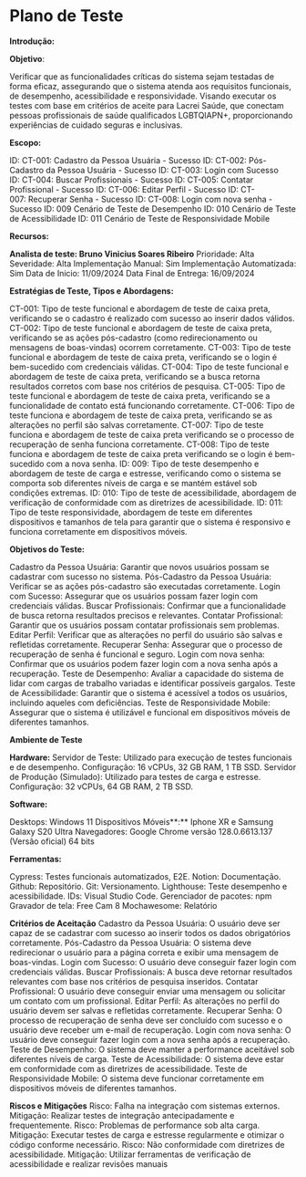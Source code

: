 # Plano de Teste

**Introdução:**

**Objetivo**: 

Verificar que as funcionalidades críticas do sistema sejam testadas de forma eficaz, assegurando que o sistema atenda aos requisitos funcionais, de desempenho, acessibilidade e responsividade. Visando executar os testes com base em critérios de aceite para Lacrei Saúde, que conectam pessoas profissionais de saúde qualificados LGBTQIAPN+, proporcionando experiências de cuidado seguras e inclusivas.

**Escopo:**

ID: CT-001: Cadastro da Pessoa Usuária - Sucesso
ID: CT-002: Pós-Cadastro da Pessoa Usuária - Sucesso
ID: CT-003: Login com Sucesso
ID: CT-004: Buscar Profissionais - Sucesso
ID: CT-005: Contatar Profissional - Sucesso
ID: CT-006: Editar Perfil - Sucesso
ID: CT-007: Recuperar Senha - Sucesso
ID: CT-008: Login com nova senha - Sucesso
ID: 009 Cenário de Teste de Desempenho
ID: 010 Cenário de Teste de Acessibilidade
ID: 011 Cenário de Teste de Responsividade Mobile

**Recursos:**

**Analista de teste: Bruno Vinicius Soares Ribeiro**
Prioridade: Alta
Severidade: Alta
Implementação Manual: Sim
Implementação Automatizada: Sim
Data de Inicio: 11/09/2024
Data Final de Entrega: 16/09/2024

**Estratégias de Teste, Tipos e Abordagens:**

CT-001: Tipo de teste funcional e abordagem de teste de caixa preta, verificando se o cadastro é realizado com sucesso ao inserir dados válidos.
CT-002: Tipo de teste funcional e abordagem de teste de caixa preta, verificando se as ações pós-cadastro (como redirecionamento ou mensagens de boas-vindas) ocorrem corretamente.
CT-003: Tipo de teste funcional e abordagem de teste de caixa preta, verificando se o login é bem-sucedido com credenciais válidas.
CT-004: Tipo de teste funcional e abordagem de teste de caixa preta, verificando se a busca retorna resultados corretos com base nos critérios de pesquisa.
CT-005: Tipo de teste funcional e abordagem de teste de caixa preta, verificando se a funcionalidade de contato está funcionando corretamente.
CT-006: Tipo de teste funciona e abordagem de teste de caixa preta, verificando se as alterações no perfil são salvas corretamente.
CT-007: Tipo de teste funciona e abordagem de teste de caixa preta verificando se o processo de recuperação de senha funciona corretamente.
CT-008: Tipo de teste funciona e abordagem de teste de caixa preta verificando se o login é bem-sucedido com a nova senha.
ID: 009: Tipo de teste desempenho e abordagem de teste de carga e estresse, verificando como o sistema se comporta sob diferentes níveis de carga e se mantém estável sob condições extremas.
ID: 010: Tipo de teste de acessibilidade, abordagem de  verificação de conformidade com as diretrizes de acessibilidade.
ID: 011: Tipo de teste responsividade, abordagem de teste em diferentes dispositivos e tamanhos de tela para garantir que o sistema é responsivo e funciona corretamente em dispositivos móveis.

**Objetivos do Teste:**

Cadastro da Pessoa Usuária: Garantir que novos usuários possam se cadastrar com sucesso no sistema.
Pós-Cadastro da Pessoa Usuária: Verificar se as ações pós-cadastro são executadas corretamente.
Login com Sucesso: Assegurar que os usuários possam fazer login com credenciais válidas.
Buscar Profissionais: Confirmar que a funcionalidade de busca retorna resultados precisos e relevantes.
Contatar Profissional: Garantir que os usuários possam contatar profissionais sem problemas.
Editar Perfil: Verificar que as alterações no perfil do usuário são salvas e refletidas corretamente.
Recuperar Senha: Assegurar que o processo de recuperação de senha é funcional e seguro.
Login com nova senha: Confirmar que os usuários podem fazer login com a nova senha após a recuperação.
Teste de Desempenho: Avaliar a capacidade do sistema de lidar com cargas de trabalho variadas e identificar possíveis gargalos.
Teste de Acessibilidade: Garantir que o sistema é acessível a todos os usuários, incluindo aqueles com deficiências.
Teste de Responsividade Mobile: Assegurar que o sistema é utilizável e funcional em dispositivos móveis de diferentes tamanhos.

**Ambiente de Teste**

**Hardware:**
Servidor de Teste: Utilizado para execução de testes funcionais e de desempenho.
Configuração: 16 vCPUs, 32 GB RAM, 1 TB SSD.
Servidor de Produção (Simulado): Utilizado para testes de carga e estresse.
Configuração: 32 vCPUs, 64 GB RAM, 2 TB SSD.

**Software:**

Desktops: Windows  11
Dispositivos Móveis**:** Iphone XR e Samsung Galaxy S20 Ultra
Navegadores: Google Chrome versão 128.0.6613.137 (Versão oficial) 64 bits

**Ferramentas:**

Cypress: Testes funcionais automatizados, E2E.
Notion: Documentação.
Github: Repositório.
Git: Versionamento.
Lighthouse: Teste desempenho e acessibilidade.
IDs: Visual Studio Code.
Gerenciador de pacotes: npm
Gravador de tela: Free Cam 8
Mochawesome: Relatório

**Critérios de Aceitação**
Cadastro da Pessoa Usuária: O usuário deve ser capaz de se cadastrar com sucesso ao inserir todos os dados obrigatórios corretamente.
Pós-Cadastro da Pessoa Usuária: O sistema deve redirecionar o usuário para a página correta e exibir uma mensagem de boas-vindas.
Login com Sucesso: O usuário deve conseguir fazer login com credenciais válidas.
Buscar Profissionais: A busca deve retornar resultados relevantes com base nos critérios de pesquisa inseridos.
Contatar Profissional: O usuário deve conseguir enviar uma mensagem ou solicitar um contato com um profissional.
Editar Perfil: As alterações no perfil do usuário devem ser salvas e refletidas corretamente.
Recuperar Senha: O processo de recuperação de senha deve ser concluído com sucesso e o usuário deve receber um e-mail de recuperação.
Login com nova senha: O usuário deve conseguir fazer login com a nova senha após a recuperação.
Teste de Desempenho: O sistema deve manter a performance aceitável sob diferentes níveis de carga.
Teste de Acessibilidade: O sistema deve estar em conformidade com as diretrizes de acessibilidade.
Teste de Responsividade Mobile: O sistema deve funcionar corretamente em dispositivos móveis de diferentes tamanhos.

**Riscos e Mitigações**
Risco: Falha na integração com sistemas externos.
Mitigação: Realizar testes de integração antecipadamente e frequentemente.
Risco: Problemas de performance sob alta carga.
Mitigação: Executar testes de carga e estresse regularmente e otimizar o código conforme necessário.
Risco: Não conformidade com diretrizes de acessibilidade.
Mitigação: Utilizar ferramentas de verificação de acessibilidade e realizar revisões manuais